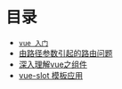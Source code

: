 # 目录

* [` vue 入门 `](https://github.com/lvzhenbang/article/blob/master/vue/introduce.md)
* [由路径参数引起的路由问题](https://github.com/lvzhenbang/article/blob/master/vue/route/path-param.md)
* [深入理解vue之组件](https://github.com/lvzhenbang/article/blob/master/vue/doc/render.md)
* [vue-slot 模板应用](https://github.com/lvzhenbang/article/blob/master/vue/vue-slot.html)
